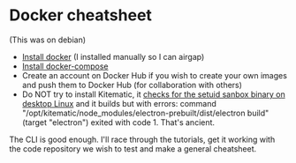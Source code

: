 # Docker cheatsheet

(This was on debian)

- [Install docker](https://docs.docker.com/engine/install/) (I installed manually so I can airgap)
- [Install docker-compose](https://docs.docker.com/compose/install/)
- Create an account on Docker Hub if you wish to create your own images and push them to Docker Hub (for collaboration with others)
- Do NOT try to install Kitematic, it [checks for the setuid sanbox binary on desktop Linux](https://bugs.chromium.org/p/chromium/issues/detail?id=598454) and it builds but with errors: command "/opt/kitematic/node_modules/electron-prebuilt/dist/electron build" (target "electron") exited with code 1. That's ancient. 

The CLI is good enough. I'll race through the tutorials, get it working with the code repository we wish to test and make a general cheatsheet.

